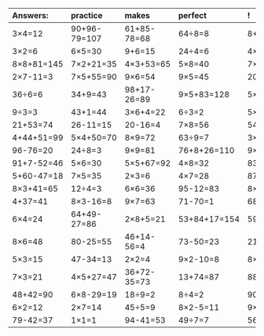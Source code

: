 | Answers: | practice | makes | perfect | ! |
| :--- | :--- | :--- | :--- | :--- |
| 3×4=12 | 90+96-79=107 | 61+85-78=68 | 64÷8=8 | 8+73=81 | 
| 3×2=6 | 6×5=30 | 9+6=15 | 24÷4=6 | 4×9=36 | 
| 8×8+81=145 | 7×2+21=35 | 4×3+53=65 | 5×8=40 | 7×7=49 | 
| 2×7-11=3 | 7×5+55=90 | 9×6=54 | 9×5=45 | 20÷5=4 | 
| 36÷6=6 | 34+9=43 | 98+17-26=89 | 9×5+83=128 | 5×2=10 | 
| 9÷3=3 | 43+1=44 | 3×6+4=22 | 6÷3=2 | 5×4=20 | 
| 21+53=74 | 26-11=15 | 20-16=4 | 7×8=56 | 54÷9=6 | 
| 4+44+51=99 | 5×4+50=70 | 8×9=72 | 63÷9=7 | 3×6=18 | 
| 96-76=20 | 24÷8=3 | 9×9=81 | 76+8+26=110 | 9×9-50=31 | 
| 91+7-52=46 | 5×6=30 | 5×5+67=92 | 4×8=32 | 83-41=42 | 
| 5+60-47=18 | 7×5=35 | 2×3=6 | 4×7=28 | 87-12=75 | 
| 8×3+41=65 | 12÷4=3 | 6×6=36 | 95-12=83 | 8×6-39=9 | 
| 4+37=41 | 8×3-16=8 | 9×7=63 | 71-70=1 | 68+11=79 | 
| 6×4=24 | 64+49-27=86 | 2×8+5=21 | 53+84+17=154 | 59-47=12 | 
| 8×6=48 | 80-25=55 | 46+14-56=4 | 73-50=23 | 21+33=54 | 
| 5×3=15 | 47-34=13 | 2×2=4 | 9×2-10=8 | 8×8=64 | 
| 7×3=21 | 4×5+27=47 | 36+72-35=73 | 13+74=87 | 88+42-49=81 | 
| 48+42=90 | 6×8-29=19 | 18÷9=2 | 8÷4=2 | 90+92-17=165 | 
| 6×2=12 | 2×7=14 | 45÷5=9 | 8×2-5=11 | 9×4=36 | 
| 79-42=37 | 1×1=1 | 94-41=53 | 49÷7=7 | 56+26+34=116 | 
